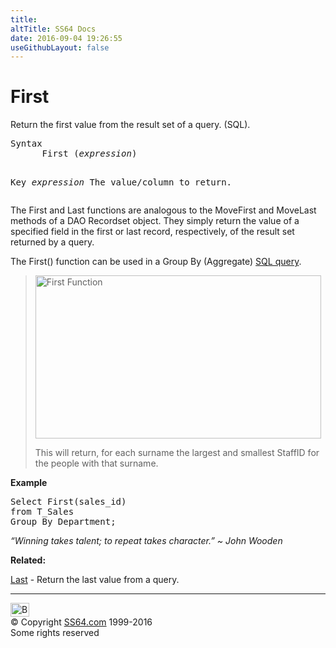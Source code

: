 ```yaml
---
title:
altTitle: SS64 Docs
date: 2016-09-04 19:26:55
useGithubLayout: false
---
```

<!-- #BeginLibraryItem "/Library/head_access.lbi" --><!-- #EndLibraryItem --><h1>First</h1>
<p>  Return the first value from the result set of a query. (SQL).</p>
<pre>Syntax
      First (<i>expression</i>)

Key
   <i>expression</i>   The value/column to return.
</pre>
<p>The First and Last functions are analogous to the MoveFirst and MoveLast methods of a DAO Recordset object. They simply return the value of a specified field in the first or last record, respectively, of the result set returned by a query. </p>
<p>The First() function can be used in  a Group By (Aggregate) <a href="syntax-functions.html">SQL query</a>.</p>
<blockquote>
<p><img src="first-last.png" width="457" height="261" alt="First Function"></p>
<p>This will return, for each surname the largest and smallest StaffID for the people with that surname.</p>
</blockquote>
<p><b>Example</b></p>
<pre>Select First(sales_id) 
from T_Sales 
Group By Department;</pre>
<p class="quote"><i>“Winning takes talent; to repeat takes character.” ~ John Wooden</i></p>
<p><b>Related:</b></p>
<p><a href="last.html">Last</a> -         Return the last value from a query.</p>
<!-- #BeginLibraryItem "/Library/foot_access.lbi" --><p><script async="" src="//pagead2.googlesyndication.com/pagead/js/adsbygoogle.js"></script>
<!-- access -->

<hr>
<div id="bl" class="footer"><a href="#"><img src="../images/top.png" width="30" height="22" alt="Back to the Top"></a></div>
<div id="br" class="footer, tagline">© Copyright <a href="http://ss64.com/">SS64.com</a> 1999-2016<br>
Some rights reserved</div><!-- #EndLibraryItem -->

